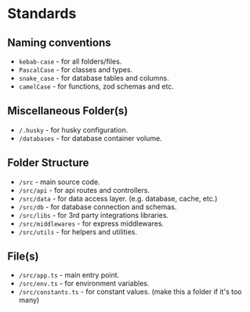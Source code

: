 # Standards

## Naming conventions

- `kebab-case` - for all folders/files.
- `PascalCase` - for classes and types.
- `snake_case` - for database tables and columns.
- `camelCase` - for functions, zod schemas and etc.

## Miscellaneous Folder(s)

- `/.husky` - for husky configuration.
- `/databases` - for database container volume.

## Folder Structure

- `/src` - main source code.
- `/src/api` - for api routes and controllers.
- `/src/data` - for data access layer. (e.g. database, cache, etc.)
- `/src/db` - for database connection and schemas.
- `/src/libs` - for 3rd party integrations libraries.
- `/src/middlewares` - for express middlewares.
- `/src/utils` - for helpers and utilities.

## File(s)

- `/src/app.ts` - main entry point.
- `/src/env.ts` - for environment variables.
- `/src/constants.ts` - for constant values. (make this a folder if it's too many)